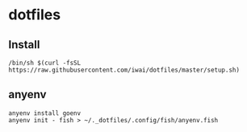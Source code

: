 # dotfiles

## Install

```shell
/bin/sh $(curl -fsSL https://raw.githubusercontent.com/iwai/dotfiles/master/setup.sh)
```

## anyenv

```shell
anyenv install goenv
anyenv init - fish > ~/._dotfiles/.config/fish/anyenv.fish

```

